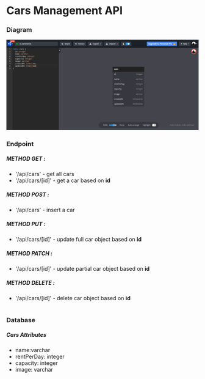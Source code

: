 # Cars Management API

### Diagram

![diagram](diagram.png)

### Endpoint

##### METHOD GET :

- '/api/cars' - get all cars
- '/api/cars/[id]' - get a car based on **id**

##### METHOD POST :

- '/api/cars' - insert a car

##### METHOD PUT :

- '/api/cars/[id]' - update full car object based on **id**

##### METHOD PATCH :

- '/api/cars/[id]' - update partial car object based on **id**

##### METHOD DELETE :

- '/api/cars/[id]' - delete car object based on **id**

#

### Database

##### Cars Attributes

- name:varchar
- rentPerDay: integer
- capacity: integer
- image: varchar
